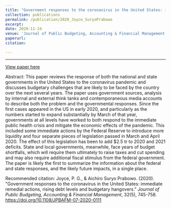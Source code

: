 ```yaml
---
title: "Government responses to the coronavirus in the United States: immediate remedial actions, rising debt levels and budgetary hangovers"
collection: publications
permalink: /publication/2020_Joyce_SuryoPrabowo
excerpt: 
date: 2020-11-24
venue: 'Journal of Public Budgeting, Accounting & Financial Management'
paperurl:
citation: 

---
```



---

[View paper here](https://docs.google.com/gview?embedded=true&url=https://asuryoprabowo.github.io/files/2020_Joyce_SuryoPrabowo.pdf)

Abstract: This paper reviews the response of both the national and state governments in the United States to the coronavirus pandemic and discusses budgetary challenges that are likely to be faced by the country over the next several years. The paper uses government sources, analysis by internal and external think tanks and contemporaneous media accounts to describe both the problem and the governmental responses. Since the first cases appeared in the US in early 2020, and particularly as the numbers started to expand substantially by March of that year, governments at all levels have worked to both respond to the immediate public health crisis and mitigate the economic effects of the pandemic. This included some immediate actions by the Federal Reserve to introduce more liquidity and four separate pieces of legislation passed in March and April 2020. The effect of this legislation has been to add $2.5 tr to 2020 and 2021 deficits. State and local governments, meanwhile, face years of budget shortfalls, which will require them ultimately to raise taxes and cut spending and may also require additional fiscal stimulus from the federal government. The paper is likely the first to summarize the information about the federal and state responses, and the likely future impacts, in a single place.

Recommended citation: Joyce, P. G., & Aichiro Suryo Prabowo. (2020). "Government responses to the coronavirus in the United States: immediate remedial actions, rising debt levels and budgetary hangovers." <i>Journal of Public Budgeting, Accounting & Financial Management</i>, 32(5), 745-758. <https://doi.org/10.1108/JPBAFM-07-2020-0111>
